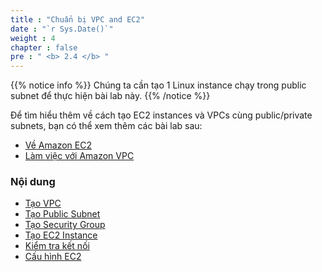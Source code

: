 ```yaml
---
title : "Chuẩn bị VPC and EC2"
date : "`r Sys.Date()`"
weight : 4
chapter : false
pre : " <b> 2.4 </b> "
---
```


{{% notice info %}}
Chúng ta cần tạo 1 Linux instance chạy trong public subnet để thực hiện bài lab này.
{{% /notice %}}

Để tìm hiểu thêm về cách tạo EC2 instances và VPCs cùng public/private subnets, bạn có thể xem thêm các bài lab sau:
  - [Về Amazon EC2](https://000004.awsstudygroup.com/en/)
  - [Làm việc với Amazon VPC](https://000003.awsstudygroup.com/en/)

### Nội dung
  - [Tạo VPC](2.4.1-createvpc/)
  - [Tạo Public Subnet](2.4.2-createpublicsubnet/)
  - [Tạo Security Group](2.4.3-createsecgroup/)
  - [Tạo EC2 Instance](2.4.4-createec2linux/)
  - [Kiểm tra kết nối](2.4.5-testconnection/)
  - [Cấu hình EC2](2-Prerequiste/2.4-createec2/2.4.6-settingec2)